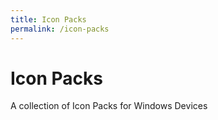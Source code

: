```yaml
---
title: Icon Packs
permalink: /icon-packs
---
```


Icon Packs
=====================
A collection of Icon Packs for Windows Devices